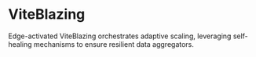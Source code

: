 # ViteBlazing
Edge-activated ViteBlazing orchestrates adaptive scaling, leveraging self-healing mechanisms to ensure resilient data aggregators.
